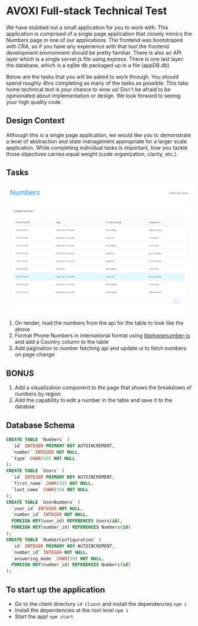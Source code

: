 # AVOXI Full-stack Technical Test

We have stubbed out a small application for you to work with. This application is comprised of a single page application that closely mimics the Numbers page in one of our applications. The frontend was bootstraped with CRA, so if you have any experience with that tool the frontend development environment should be pretty familiar. There is also an API layer which is a single server.js file using express. There is one last layer: the database, which is a sqlite db packaged up in a file (appDB.db).

Below are the tasks that you will be asked to work through. You should spend roughly 4hrs completing as many of the tasks as possible. This take home technical test is your chance to wow us! Don't be afraid to be opinionated about implementation or design. We look forward to seeing your high quality code.

## Design Context

Although this is a single page application, we would like you to demonstrate a level of abstraction and state management appropriate for a larger scale application. While completing individual tasks is important, how you tackle those objectives carries equal weight (code organization, clarity, etc.).

## **Tasks**

![mockup for task #1](./client/mockup-1.png)

1. On render, load the numbers from the api for the table to look like the above
2. Format Phone Numbers in international format using [libphonenumber-js](https://www.npmjs.com/package/libphonenumber-js) and add a Country column to the table
3. Add pagination to number fetching api and update ui to fetch numbers on page change

## BONUS

1. Add a visualization component to the page that shows the breakdown of numbers by region
2. Add the capability to edit a number in the table and save it to the databse

## Database Schema

```sql
CREATE TABLE `Numbers` (
  `id` INTEGER PRIMARY KEY AUTOINCREMENT,
  `number` INTEGER NOT NULL,
  `type` CHAR(50) NOT NULL
);
CREATE TABLE `Users` (
  `id` INTEGER PRIMARY KEY AUTOINCREMENT,
  `first_name` CHAR(50) NOT NULL,
  `last_name` CHAR(50) NOT NULL
);
CREATE TABLE `UserNumbers` (
  `user_id` INTEGER NOT NULL,
  `number_id` INTEGER NOT NULL,
  FOREIGN KEY(user_id) REFERENCES Users(id),
  FOREIGN KEY(number_id) REFERENCES Numbers(id)
);
CREATE TABLE `NumberConfiguration` (
  `id` INTEGER PRIMARY KEY AUTOINCREMENT,
  `number_id` INTEGER NOT NULL,
  `answering_mode` CHAR(50) NOT NULL,
  FOREIGN KEY(number_id) REFERENCES Numbers(id)
);
```

## To start up the application

- Go to the client directory `cd client` and install the dependencies `npm i`
- Install the dependencies at the root level `npm i`
- Start the app! `npm start`
